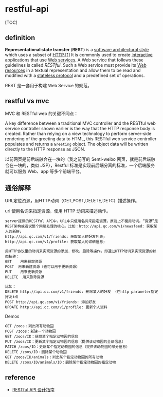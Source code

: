 # restful-api

[TOC]

## definition

**Representational state transfer** (**REST**) is a [software architectural style](https://en.wikipedia.org/wiki/Software_architecture) which uses a subset of [HTTP](https://en.wikipedia.org/wiki/Hypertext_Transfer_Protocol).[[1\]](https://en.wikipedia.org/wiki/Representational_state_transfer#cite_note-Fielding-Ch5-1) It is commonly used to create [interactive](https://en.wikipedia.org/wiki/Interactivity) applications that use [Web services](https://en.wikipedia.org/wiki/Web_service). A Web service that follows these guidelines is called *RESTful*. Such a Web service must provide its [Web resources](https://en.wikipedia.org/wiki/Web_resource_framework) in a textual representation and allow them to be read and modified with a [stateless protocol](https://en.wikipedia.org/wiki/Stateless_protocol) and a predefined set of operations. 

REST 是一套用于构建 Web Service 的规范。

## restful vs mvc

MVC 和 RESTful web 的关键不同点：

A key difference between a traditional MVC controller and the RESTful web service controller shown earlier is the way that the HTTP response body is created. Rather than relying on a view technology to perform server-side rendering of the greeting data to HTML, this RESTful web service controller populates and returns a `Greeting` object. The object data will be written directly to the HTTP response as JSON.

以前网页是前后端融合在一块的（我之前写的 Senti-weibo 网页，就是前后端融合在一块的，类似 JSP），Restful 标准是实现前后端分离的标准，一个后端服务就可以服务 Web、app 等多个前端平台。

## 通俗解释

URL定位资源，用HTTP动词（GET,POST,DELETE,DETC）描述操作。

url 使用名词来指定资源，使用 HTTP 动词来描述动作。

```
server提供的RESTful API中，URL中只使用名词来指定资源，原则上不使用动词。“资源”是REST架构或者说整个网络处理的核心。比如：http://api.qc.com/v1/newsfeed: 获取某人的新鲜; 
http://api.qc.com/v1/friends: 获取某人的好友列表;
http://api.qc.com/v1/profile: 获取某人的详细信息;

用HTTP协议里的动词来实现资源的添加，修改，删除等操作。即通过HTTP动词来实现资源的状态扭转：
GET    用来获取资源
POST  用来新建资源（也可以用于更新资源）
PUT    用来更新资源
DELETE  用来删除资源

比如：
DELETE http://api.qc.com/v1/friends: 删除某人的好友 （在http parameter指定好友id）
POST http://api.qc.com/v1/friends: 添加好友
UPDATE http://api.qc.com/v1/profile: 更新个人资料
```

Demos

```
GET /zoos：列出所有动物园
POST /zoos：新建一个动物园
GET /zoos/ID：获取某个指定动物园的信息
PUT /zoos/ID：更新某个指定动物园的信息（提供该动物园的全部信息）
PATCH /zoos/ID：更新某个指定动物园的信息（提供该动物园的部分信息）
DELETE /zoos/ID：删除某个动物园
GET /zoos/ID/animals：列出某个指定动物园的所有动物
DELETE /zoos/ID/animals/ID：删除某个指定动物园的指定动物
```

## reference

* [RESTful API 设计指南](http://www.ruanyifeng.com/blog/2014/05/restful_api.html)

